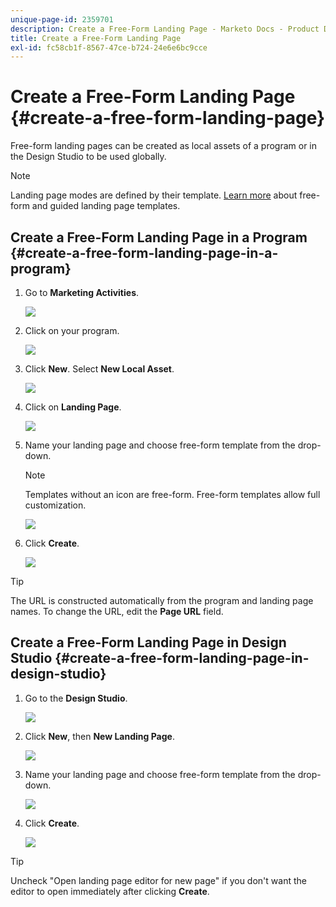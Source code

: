 ```yaml
---
unique-page-id: 2359701
description: Create a Free-Form Landing Page - Marketo Docs - Product Documentation
title: Create a Free-Form Landing Page
exl-id: fc58cb1f-8567-47ce-b724-24e6e6bc9cce
---
```

# Create a Free-Form Landing Page {#create-a-free-form-landing-page}

Free-form landing pages can be created as local assets of a program or in the Design Studio to be used globally.

>[!NOTE]
>
>Landing page modes are defined by their template. [Learn more](/help/marketo/product-docs/demand-generation/landing-pages/understanding-landing-pages/understanding-free-form-vs-guided-landing-pages.md) about free-form and guided landing page templates.

## Create a Free-Form Landing Page in a Program {#create-a-free-form-landing-page-in-a-program}

1. Go to **Marketing Activities**.

   ![](assets/login-marketing-activities.png)

1. Click on your program.  

   ![](assets/image2015-5-19-12-3a46-3a47.png)

1. Click **New**. Select **New Local Asset**.

   ![](assets/image2015-5-19-12-3a47-3a27.png)

1. Click on **Landing Page**.

   ![](assets/image2014-9-16-12-3a58-3a49.png)

1. Name your landing page and choose free-form template from the drop-down.

   >[!NOTE]
   >
   >Templates without an icon are free-form. Free-form templates allow full customization.

   ![](assets/image2015-5-19-12-3a51-3a13.png)

1. Click **Create**.

   ![](assets/image2015-5-19-12-3a52-3a8.png)

>[!TIP]
>
>The URL is constructed automatically from the program and landing page names. To change the URL, edit the **Page URL** field.

## Create a Free-Form Landing Page in Design Studio {#create-a-free-form-landing-page-in-design-studio}

1. Go to the **Design Studio**.

   ![](assets/designstudio.png)

1. Click **New**, then **New Landing Page**.

   ![](assets/image2014-9-16-13-3a0-3a43.png)

1. Name your landing page and choose free-form template from the drop-down.

   ![](assets/image2015-5-19-13-3a30-3a25.png)

1. Click **Create**.

   ![](assets/image2015-5-19-13-3a33-3a43.png)

>[!TIP]
>
>Uncheck "Open landing page editor for new page" if you don't want the editor to open immediately after clicking **Create**.
